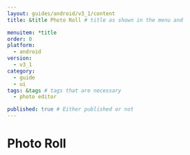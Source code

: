 ```yaml
---
layout: guides/android/v3_1/content
title: &title Photo Roll # title as shown in the menu and 

menuitem: *title
order: 0
platform:
  - android
version:
  - v3_1
category: 
  - guide
  - ui
tags: &tags # tags that are necessary
  - photo editor 

published: true # Either published or not 
---
```

# Photo Roll
